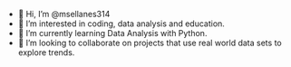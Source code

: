 - 👋 Hi, I’m @msellanes314
- 👀 I’m interested in coding, data analysis and education.
- 🌱 I’m currently learning Data Analysis with Python.
- 💞️ I’m looking to collaborate on projects that use real world data sets to explore trends.

<!---
msellanes314/msellanes314 is a ✨ special ✨ repository because its `README.md` (this file) appears on your GitHub profile.
You can click the Preview link to take a look at your changes.
--->
